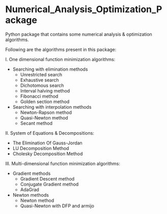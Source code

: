 # Numerical_Analysis_Optimization_Package
Python package that contains some numerical analysis & optimization algorithms.

Following are the algorithms present in this package:

I. One dimensional function minimization algorithms:
   - Searching with elimination methods
     - Unrestricted search
     - Exhaustive search
     - Dichotomous search
     - Interval halving method
     - Fibonacci method
     - Golden section method
   - Searching with interpolation methods
     - Newton-Rapson method
     - Quasi-Newton method
     - Secant method  

II. System of Equations & Decompositions:
  - The Elimination Of Gauss-Jordan
  - LU Decomposition Method
  - Cholesky Decomposition Method
  
III. Multi-dimensional function minimization algorithms:
  - Gradient methods
    - Gradient Descent method
    - Conjugate Gradient method
    - AdaGrad
  - Newton methods
    - Newton method
    - Quasi-Newton with DFP and armijo
